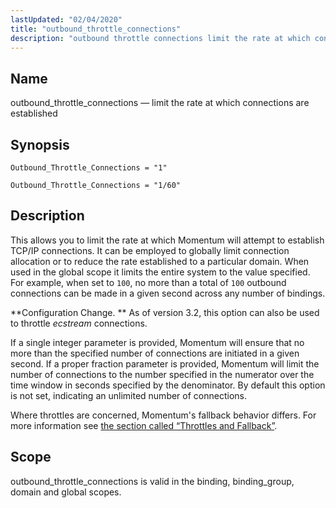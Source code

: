 ```yaml
---
lastUpdated: "02/04/2020"
title: "outbound_throttle_connections"
description: "outbound throttle connections limit the rate at which connections are established Outbound Throttle Connections 1 Outbound Throttle Connections 1 60 This allows you to limit the rate at which Momentum will attempt to establish TCP IP connections It can be employed to globally limit connection allocation or to reduce the..."
---
```


<a name="conf.ref.outbound_throttle_connections"></a> 
## Name

outbound_throttle_connections — limit the rate at which connections are established

## Synopsis

`Outbound_Throttle_Connections = "1"`

`Outbound_Throttle_Connections = "1/60"`

<a name="idp10511120"></a> 
## Description

This allows you to limit the rate at which Momentum will attempt to establish TCP/IP connections. It can be employed to globally limit connection allocation or to reduce the rate established to a particular domain. When used in the global scope it limits the entire system to the value specified. For example, when set to `100`, no more than a total of `100` outbound connections can be made in a given second across any number of bindings.

**Configuration Change. ** As of version 3.2, this option can also be used to throttle *ecstream* connections.

If a single integer parameter is provided, Momentum will ensure that no more than the specified number of connections are initiated in a given second. If a proper fraction parameter is provided, Momentum will limit the number of connections to the number specified in the numerator over the time window in seconds specified by the denominator. By default this option is not set, indicating an unlimited number of connections.

Where throttles are concerned, Momentum's fallback behavior differs. For more information see [the section called “Throttles and Fallback”](/momentum/3/3-reference/3-reference-conf-ref-outbound-throttle-messages#conf.ref.outbound_throttle_messages.fallback).

<a name="idp10518624"></a> 
## Scope

outbound_throttle_connections is valid in the binding, binding_group, domain and global scopes.